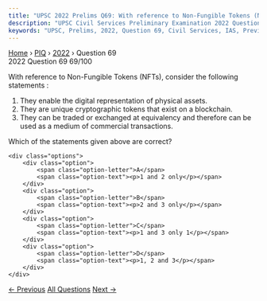 ```yaml
---
title: "UPSC 2022 Prelims Q69: With reference to Non-Fungible Tokens (NFTs), consider the f..."
description: "UPSC Civil Services Preliminary Examination 2022 Question 69 with options and answer"
keywords: "UPSC, Prelims, 2022, Question 69, Civil Services, IAS, Previous Year Questions"
---
```


<nav class="breadcrumb">
    <a href="../../">Home</a>
    <span>›</span>
    <a href="../">PIQ</a>
    <span>›</span>
    <a href="./">2022</a>
    <span>›</span>
    <span>Question 69</span>
</nav>

<div class="question-header">
    <div class="question-meta">
        <span class="year-badge">2022</span>
        <span class="question-number">Question 69</span>
        <span class="progress">69/100</span>
    </div>
    <div class="progress-bar">
        <div class="progress-fill" style="width: 69.0%"></div>
    </div>
</div>

<div class="question-content">
    <div class="question-text">
        <p>With reference to Non-Fungible Tokens (NFTs), consider the following<br />
statements :</p>
<ol>
<li>They enable the digital representation of physical assets.</li>
<li>They are unique cryptographic tokens that exist on a blockchain.</li>
<li>They can be traded or exchanged at equivalency and therefore can be used as a medium of commercial transactions.</li>
</ol>
<p>Which of the statements given above are correct?</p>
    </div>
    
    <div class="options">
        <div class="option">
            <span class="option-letter">A</span>
            <span class="option-text"><p>1 and 2 only</p></span>
        </div>
        <div class="option">
            <span class="option-letter">B</span>
            <span class="option-text"><p>2 and 3 only</p></span>
        </div>
        <div class="option">
            <span class="option-letter">C</span>
            <span class="option-text"><p>1 and 3 only 1</p></span>
        </div>
        <div class="option">
            <span class="option-letter">D</span>
            <span class="option-text"><p>1, 2 and 3</p></span>
        </div>
    </div>
</div>

<div class="question-nav">
    <a href="../q068-in-india-which-one-of-the-following-is-responsible/" class="nav-btn prev">← Previous</a>
    <a href="../" class="nav-btn center">All Questions</a>
    <a href="../q070-consider-the-following-pairs-reservoirs-states-1-g/" class="nav-btn next">Next →</a>
</div>
